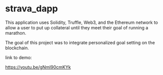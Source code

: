 # strava_dapp

This application uses Solidity, Truffle, Web3, and the Ethereum network to allow a user to put up collateral until they meet their goal of running a marathon.

The goal of this project was to integrate personalized goal setting on the blockchain.

link to demo:

https://youtu.be/gNml90cmKYk
